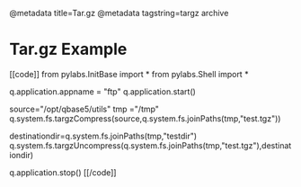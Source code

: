 @metadata title=Tar.gz
@metadata tagstring=targz archive


# Tar.gz Example

[[code]]
from pylabs.InitBase import *
from pylabs.Shell import *
 
q.application.appname = "ftp"
q.application.start()
 
source="/opt/qbase5/utils"
tmp ="/tmp"
q.system.fs.targzCompress(source,q.system.fs.joinPaths(tmp,"test.tgz"))
 
destinationdir=q.system.fs.joinPaths(tmp,"testdir")
q.system.fs.targzUncompress(q.system.fs.joinPaths(tmp,"test.tgz"),destinationdir)
 
 
q.application.stop()
[[/code]]